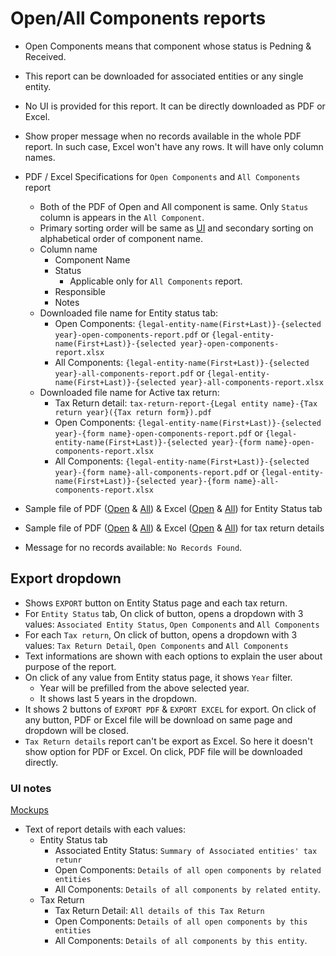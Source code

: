# Open/All Components reports

- Open Components means that component whose status is Pedning & Received.
- This report can be downloaded for associated entities or any single entity. 
- No UI is provided for this report. It can be directly downloaded as PDF or Excel. 
- Show proper message when no records available in the whole PDF report. In such case, Excel won't have any rows. It will have only column names. 
- PDF / Excel Specifications for `Open Components` and `All Components` report
    - Both of the PDF of Open and All component is same. Only `Status` column is appears in the `All Component`.
    - Primary sorting order will be same as [UI](./entity-status.md#ux-rule) and secondary sorting on alphabetical order of component name.
    - Column name 
        - Component Name
        - Status
            - Applicable only for `All Components` report.
        - Responsible
        - Notes
    - Downloaded file name for Entity status tab: 
        - Open Components: `{legal-entity-name(First+Last)}-{selected year}-open-components-report.pdf` or `{legal-entity-name(First+Last)}-{selected year}-open-components-report.xlsx`
        - All Components: `{legal-entity-name(First+Last)}-{selected year}-all-components-report.pdf` or `{legal-entity-name(First+Last)}-{selected year}-all-components-report.xlsx`
    - Downloaded file name for Active tax return: 
        - Tax Return detail: `tax-return-report-{Legal entity name}-{Tax return year}({Tax return form}).pdf`
        - Open Components: `{legal-entity-name(First+Last)}-{selected year}-{form name}-open-components-report.pdf` or `{legal-entity-name(First+Last)}-{selected year}-{form name}-open-components-report.xlsx`
        - All Components: `{legal-entity-name(First+Last)}-{selected year}-{form name}-all-components-report.pdf` or `{legal-entity-name(First+Last)}-{selected year}-{form name}-all-components-report.xlsx`

- Sample file of PDF ([Open](https://drive.google.com/file/d/1b0b_3-j1kOrK928howaYF3REFAnex43s/view?usp=sharing) & [All](https://drive.google.com/file/d/1EwmJDmqRoE0nL77CoggVfqenXcLhpAcV/view?usp=sharing)) & Excel ([Open](https://docs.google.com/spreadsheets/d/1j5rTbxy33A9PaMJyeQlwIm_acfAGJ2DU5PDf1S7-Pas/edit?usp=sharing) & [All](https://docs.google.com/spreadsheets/d/1pSoa4jH7MScs92zZBAhS1so6HWmuDj7XIJykVpTVCyY/edit?usp=sharing)) for Entity Status tab

- Sample file of PDF ([Open](https://drive.google.com/file/d/1XcDmqiY9OFxU4HEQATHBAaHtxeqSDmed/view?usp=sharing) & [All](https://drive.google.com/file/d/1GzTLasQ9qmpIsfklAEpqmXTHSJCtxjnM/view?usp=sharing)) & Excel ([Open](https://docs.google.com/spreadsheets/d/1YHDxjJ1ktCuEemM8dXdUdKSq7RGPJedVcw7MILAgVmw/edit?usp=sharing) & [All](https://docs.google.com/spreadsheets/d/1GwRKLidSMD1ayTSbR64TRhX84UcT5Uw2tOZfhdo0Wrk/edit?usp=sharing)) for tax return details

- Message for no records available: `No Records Found`.

## Export dropdown
- Shows `EXPORT` button on Entity Status page and each tax return.
- For `Entity Status` tab, On click of button, opens a dropdown with 3 values: `Associated Entity Status`, `Open Components` and `All Components`
- For each `Tax return`, On click of button, opens a dropdown with 3 values: `Tax Return Detail`, `Open Components` and `All Components`
- Text informations are shown with each options to explain the user about purpose of the report.
- On click of any value from Entity status page, it shows `Year` filter. 
    - Year will be prefilled from the above selected year. 
    - It shows last 5 years in the dropdown.
- It shows 2 buttons of `EXPORT PDF` & `EXPORT EXCEL` for export. On click of any button, PDF or Excel file will be download on same page and dropdown will be closed.
- `Tax Return details` report can't be export as Excel. So here it doesn't show option for PDF or Excel. On click, PDF file will be downloaded directly.

### UI notes

[Mockups](https://drive.google.com/drive/u/0/folders/1djWxTeZd7ON7rx9A2310JxVXAnKmhb1v)

- Text of report details with each values: 
    - Entity Status tab
        - Associated Entity Status: `Summary of Associated entities' tax retunr`
        - Open Components: `Details of all open components by related entities`
        - All Components: `Details of all components by related entity`.
    - Tax Return
        - Tax Return Detail: `All details of this Tax Return`
        - Open Components: `Details of all open components by this entities`
        - All Components: `Details of all components by this entity`.
